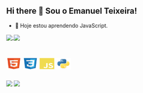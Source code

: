 ## Hi there 👋 Sou o Emanuel Teixeira!

- 🌱 Hoje estou aprendendo JavaScript.

<a href="https://github.com/Emanuelmts">
  <img height=200 align="center" src="https://github-readme-stats.vercel.app/api?username=Emanuelmts&layout=compact&show_icons=true&theme=blueberry" />
</a>
<a href="https://github.com/Emanuelmts">
  <img height=150 align="center" src="https://github-readme-stats.vercel.app/api/top-langs?username=Emanuelmts&layout=compact&show_icons=true&theme=blueberry&langs_count=8" />
</a>

##
<div style="display: inline_block"><br>
  <img align="center" alt="Rafa-HTML" height="30" width="40" src="https://raw.githubusercontent.com/devicons/devicon/master/icons/html5/html5-original.svg">
  <img align="center" alt="Rafa-CSS" height="30" width="40" src="https://raw.githubusercontent.com/devicons/devicon/master/icons/css3/css3-original.svg">
  <img align="center" alt="Rafa-Js" height="30" width="40" src="https://raw.githubusercontent.com/devicons/devicon/master/icons/javascript/javascript-plain.svg">
  <img align="center" alt="Rafa-Python" height="30" width="40" src="https://raw.githubusercontent.com/devicons/devicon/master/icons/python/python-original.svg">
</div>

##

<div> 
  <a href = "mailto:emanuel.mts@outlook.com"><img src="https://img.shields.io/badge/Microsoft_Outlook-0078D4?style=for-the-badge&logo=microsoft-outlook&logoColor=white" target="_blank" rel="noopener noreferrer"></a>
  <a href="https://www.linkedin.com/in/emanuelct/" target="_blank"><img src="https://img.shields.io/badge/-LinkedIn-%230077B5?style=for-the-badge&logo=linkedin&logoColor=white" target="_blank" rel="noopener noreferrer"></a> 
</div>


<!--
**Emanuelmts/Emanuelmts** is a ✨ _special_ ✨ repository because its `README.md` (this file) appears on your GitHub profile.

Here are some ideas to get you started:

- 🔭 I’m currently working on ...
- 🌱 I’m currently learning ...
- 👯 I’m looking to collaborate on ...
- 🤔 I’m looking for help with ...
- 💬 Ask me about ...
- 📫 How to reach me: ...
- 😄 Pronouns: ...
- ⚡ Fun fact: ...
-->
